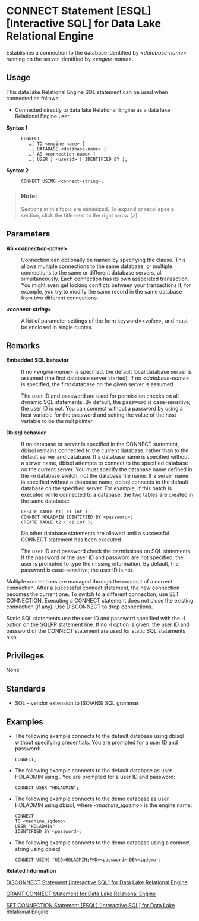 <!-- loioa6164a2584f210158b79b517cd3c0491 -->

# CONNECT Statement \[ESQL\] \[Interactive SQL\] for Data Lake Relational Engine

Establishes a connection to the database identified by *<database-name\>* running on the server identified by *<engine-name\>*.



<a name="loioa6164a2584f210158b79b517cd3c0491__section_ovp_dvr_znb"/>

## Usage

This data lake Relational Engine SQL statement can be used when connected as follows:

-   Connected directly to data lake Relational Engine as a data lake Relational Engine user.




<dl>
<dt><b>

Syntax 1

</b></dt>
<dd>

```
CONNECT
   …[ TO <engine-name> ]
   …[ DATABASE <database-name> ]
   …[ AS <connection-name> ]
   …[ USER ] <userid> [ IDENTIFIED BY ];
```



</dd><dt><b>

Syntax 2

</b></dt>
<dd>

```
CONNECT USING <connect-string>;
```



</dd>
</dl>



> ### Note:  
> Sections in this topic are minimized. To expand or recollapse a section, click the title next to the right arrow \(*\>*\).



<a name="loioa6164a2584f210158b79b517cd3c0491__IQ_Parameters"/>

## Parameters


<dl>
<dt><b>

AS *<connection-name\>*

</b></dt>
<dd>

Connection can optionally be named by specifying the clause. This allows multiple connections to the same database, or multiple connections to the same or different database servers, all simultaneously. Each connection has its own associated transaction. You might even get locking conflicts between your transactions if, for example, you try to modify the same record in the same database from two different connections.



</dd><dt><b>

*<connect-string\>*

</b></dt>
<dd>

A list of parameter settings of the form keyword=*<value\>*, and must be enclosed in single quotes.



</dd>
</dl>



<a name="loioa6164a2584f210158b79b517cd3c0491__IQ_Usage"/>

## Remarks


<dl>
<dt><b>

Embedded SQL behavior

</b></dt>
<dd>

If no *<engine-name\>* is specified, the default local database server is assumed \(the first database server started\). If no *<database-name\>* is specified, the first database on the given server is assumed.

The user ID and password are used for permission checks on all dynamic SQL statements. By default, the password is case-sensitive; the user ID is not. You can connect without a password by using a host variable for the password and setting the value of the host variable to be the null pointer.



</dd><dt><b>

Dbisql behavior

</b></dt>
<dd>

If no database or server is specified in the CONNECT statement, dbisql remains connected to the current database, rather than to the default server and database. If a database name is specified without a server name, dbisql attempts to connect to the specified database on the current server. You must specify the database name defined in the -n database switch, not the database file name. If a server name is specified without a database name, dbisql connects to the default database on the specified server. For example, if this batch is executed while connected to a database, the two tables are created in the same database:

```
CREATE TABLE t1( c1 int );
CONNECT HDLADMIN IDENTIFIED BY <password>;
CREATE TABLE t2 ( c1 int );
```

No other database statements are allowed until a successful CONNECT statement has been executed.

The user ID and password check the permissions on SQL statements. If the password or the user ID and password are not specified, the user is prompted to type the missing information. By default, the password is case-sensitive; the user ID is not.



</dd>
</dl>

Multiple connections are managed through the concept of a current connection. After a successful connect statement, the new connection becomes the current one. To switch to a different connection, use SET CONNECTION. Executing a CONNECT statement does not close the existing connection \(if any\). Use DISCONNECT to drop connections.

Static SQL statements use the user ID and password specified with the -l option on the SQLPP statement line. If no -l option is given, the user ID and password of the CONNECT statement are used for static SQL statements also.



<a name="loioa6164a2584f210158b79b517cd3c0491__IQ_Permissions"/>

## Privileges

None



<a name="loioa6164a2584f210158b79b517cd3c0491__IQ_Standards"/>

## Standards

-   SQL – vendor extension to ISO/ANSI SQL grammar



<a name="loioa6164a2584f210158b79b517cd3c0491__IQ_Examples"/>

## Examples

-   The following example connects to the default database using dbisql without specifying credentials. You are prompted for a user ID and password:

    ```
    CONNECT;
    ```

-   The following example connects to the default database as user HDLADMIN using . You are prompted for a user ID and password:

    ```
    CONNECT USER "HDLADMIN";
    ```

-   The following example connects to the demo database as user HDLADMIN using dbisql, where *<machine\_iqdemo\>* is the engine name:

    ```
    CONNECT 
    TO <machine_iqdemo>
    USER "HDLADMIN"
    IDENTIFIED BY <password>;
    ```

-   The following example connects to the demo database using a connect string using dbisql:

    ```
    CONNECT USING 'UID=HDLADMIN;PWD=<password>;DBN=iqdemo';
    ```


**Related Information**  


[DISCONNECT Statement \[Interactive SQL\] for Data Lake Relational Engine](disconnect-statement-interactive-sql-for-data-lake-relational-engine-a61bf2a.md "Drops a connection with the database.")

[GRANT CONNECT Statement for Data Lake Relational Engine](grant-connect-statement-for-data-lake-relational-engine-a3e04cc.md "Create a new user, and can also be used to change a password. However, it is recommended that you use the CREATE USER statement to create users instead of the GRANT CONNECT statement.")

[SET CONNECTION Statement \[ESQL\] \[Interactive SQL\] for Data Lake Relational Engine](set-connection-statement-esql-interactive-sql-for-data-lake-relational-engine-a6257ba.md "Changes the active database connection.")

